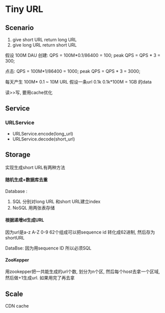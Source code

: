 # Tiny URL
## Scenario
1. give short URL return long URL
2. give long URL return short URL  

假设 100M DAU
创建:
QPS = 100M*0.1/86400 = 100;
peak QPS = QPS * 3 = 300;

点击:
QPS = 100M*1/86400 = 1000;
peak QPS = QPS * 3 = 3000;

每天产生 100M* 0.1 ~ 10M URL
假设一条url 0.1k 
0.1k*100M = 1GB 的data

读>>写, 要用cache优化


## Service 

### URLService

- URLService.encode(long_url)
- URLService.decode(short_url)

## Storage
实现生成short URL有两种方法

#### 随机生成+数据库去重

Database :
1. SQL 分别对long URL 和short URL建立index
2. NoSQL 用两张表存储

#### 根据递增id生成URL
因为url是a-z A-Z 0-9 62个组成可以把sequence id 转化成62进制, 然后存为shortURL

DataBse:
因为用sequence ID 所以必须SQL
#### ZooKepper
用zookepper把一共能生成的url个数, 划分为n个区, 然后每个host去拿一个区域, 然后做+1生成url. 如果用完了再去拿

## Scale
CDN cache